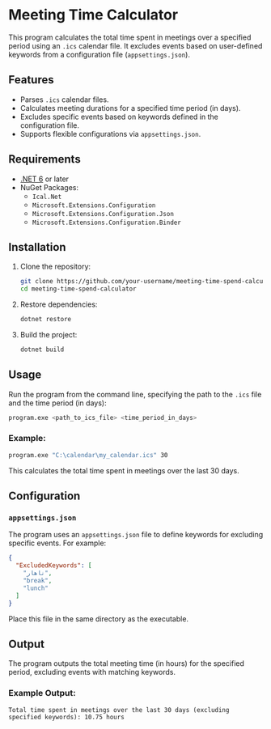 # Meeting Time Calculator

This program calculates the total time spent in meetings over a specified period using an `.ics` calendar file. It excludes events based on user-defined keywords from a configuration file (`appsettings.json`).

## Features

- Parses `.ics` calendar files.
- Calculates meeting durations for a specified time period (in days).
- Excludes specific events based on keywords defined in the configuration file.
- Supports flexible configurations via `appsettings.json`.

## Requirements

- [.NET 6](https://dotnet.microsoft.com/download) or later
- NuGet Packages:
  - `Ical.Net`
  - `Microsoft.Extensions.Configuration`
  - `Microsoft.Extensions.Configuration.Json`
  - `Microsoft.Extensions.Configuration.Binder`

## Installation

1. Clone the repository:
   ```bash
   git clone https://github.com/your-username/meeting-time-spend-calculator.git
   cd meeting-time-spend-calculator
   ```

2. Restore dependencies:
   ```bash
   dotnet restore
   ```

3. Build the project:
   ```bash
   dotnet build
   ```

## Usage

Run the program from the command line, specifying the path to the `.ics` file and the time period (in days):

```bash
program.exe <path_to_ics_file> <time_period_in_days>
```

### Example:
```bash
program.exe "C:\calendar\my_calendar.ics" 30
```

This calculates the total time spent in meetings over the last 30 days.

## Configuration

### `appsettings.json`

The program uses an `appsettings.json` file to define keywords for excluding specific events. For example:

```json
{
  "ExcludedKeywords": [
    "ناهار",
    "break",
    "lunch"
  ]
}
```

Place this file in the same directory as the executable.

## Output

The program outputs the total meeting time (in hours) for the specified period, excluding events with matching keywords.

### Example Output:
```
Total time spent in meetings over the last 30 days (excluding specified keywords): 10.75 hours
```

